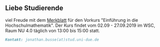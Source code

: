## Liebe Studierende

viel Freude mit dem [Merkblatt](https://github.com/JonathanVorkurs/MathematikVorkurs2019/blob/master/MerkblattMathematikVorkurs2019.pdf) für den Vorkurs "Einführung in die Hochschulmathematik". Der Kurs findet vom 02.09 - 27.09.2019 im WSC, Raum NU 4.0 täglich von 13:00 bis 15:00 statt.

```markdown
Kontakt: jonathan.busse(at)stud.uni-due.de
```
